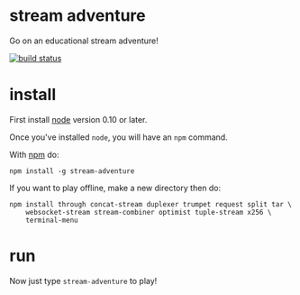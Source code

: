 # stream adventure

Go on an educational stream adventure!

[![build status](https://secure.travis-ci.org/substack/stream-adventure.png)](http://travis-ci.org/substack/stream-adventure)

# install

First install [node](http://nodejs.org) version 0.10 or later.

Once you've installed `node`, you will have an `npm` command.

With [npm](https://npmjs.org) do:

```
npm install -g stream-adventure
```

If you want to play offline, make a new directory then do:

```
npm install through concat-stream duplexer trumpet request split tar \
    websocket-stream stream-combiner optimist tuple-stream x256 \
    terminal-menu
```

# run

Now just type `stream-adventure` to play!
